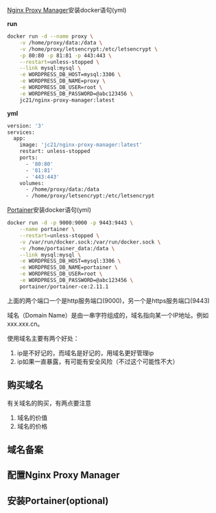 [Nginx Proxy Manager](https://nginxproxymanager.com/)安装docker语句(yml)

**run**

~~~bash
docker run -d --name proxy \
	-v /home/proxy/data:/data \
	-v /home/proxy/letsencrypt:/etc/letsencrypt \
	-p 80:80 -p 81:81 -p 443:443 \
	--restart=unless-stopped \
	--link mysql:mysql \
    -e WORDPRESS_DB_HOST=mysql:3306 \
    -e WORDPRESS_DB_NAME=proxy \
    -e WORDPRESS_DB_USER=root \
    -e WORDPRESS_DB_PASSWORD=@abc123456 \
	jc21/nginx-proxy-manager:latest
~~~

**yml**

~~~bash
version: '3'
services:
  app:
    image: 'jc21/nginx-proxy-manager:latest'
    restart: unless-stopped
    ports:
      - '80:80'
      - '81:81'
      - '443:443'
    volumes:
      - /home/proxy/data:/data
      - /home/proxy/letsencrypt:/etc/letsencrypt
~~~

[Portainer](https://www.portainer.io/)安装docker语句(yml)

~~~bash
docker run -d -p 9000:9000 -p 9443:9443 \
	--name portainer \
	--restart=unless-stopped \
	-v /var/run/docker.sock:/var/run/docker.sock \
	-v /home/portainer_data:/data \
	--link mysql:mysql \
    -e WORDPRESS_DB_HOST=mysql:3306 \
    -e WORDPRESS_DB_NAME=portainer \
    -e WORDPRESS_DB_USER=root \
    -e WORDPRESS_DB_PASSWORD=@abc123456 \
	portainer/portainer-ce:2.11.1
~~~

上面的两个端口一个是http服务端口(9000)，另一个是https服务端口(9443)

域名（Domain Name）是由一串字符组成的，域名指向某一个IP地址。例如xxx.xxx.cn。

使用域名主要有两个好处：

1. ip是不好记的，而域名是好记的，用域名更好管理ip
2. ip如果一直暴露，有可能有安全风险（不过这个可能性不大）

## 购买域名

有关域名的购买，有两点要注意

1. 域名的价值
2. 域名的价格

## 域名备案



## 配置Nginx Proxy Manager



## 安装Portainer(optional)





























